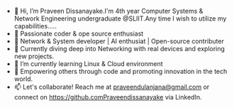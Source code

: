 - 👋 Hi, I’m Praveen Dissanayake.I'm 4th year Computer Systems & Network Engineering undergraduate @SLIIT.Any time I wish to utilize my capabilities.....
- 💞️ Passionate coder & ope source enthusiast
- 💞️ Network & System developer | AI enthusiat | Open-source contributer
- 💞️ Currently diving deep into Networking with real devices and exploring new projects.
- 🌱 I’m currently learning Linux & Cloud environment
- 🌱 Empowering others through code and promoting innovation in the tech world.
- 📫 Let's collaborate! Reach me at praveendulanjana@gmail.com or connect on https://github.comPraveendissanayake via LinkedIn.

<!---
Praveendissanayake/Praveendissanayake is a ✨ special ✨ repository because its `README.md` (this file) appears on your GitHub profile.
You can click the Preview link to take a look at your changes.
--->
